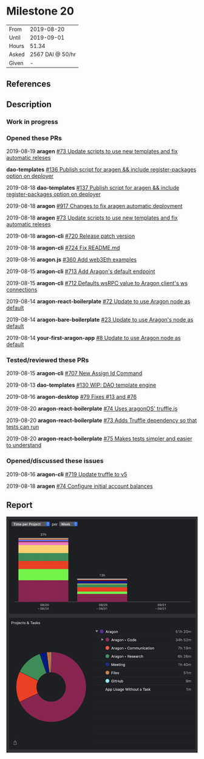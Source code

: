 # Milestone 20

|       |                  |
| ----- | ---------------- |
| From  | 2019-08-20       |
| Until | 2019-09-01       |
| Hours | 51.34            |
| Asked | 2567 DAI @ 50/hr |
| Given | -                |

## References

## Description

### Work in progress

### Opened these PRs

 2019-08-19 **aragen** [#73 Update scripts to use new templates and fix automatic releses](https://github.com/aragon/aragen/pull/73)

**dao-templates** [#136 Publish script for aragen && include register-packages option on deployer](https://github.com/aragon/dao-templates/pull/136)

 2019-08-18 **dao-templates** [#137 Publish script for aragen && include register-packages option on deployer](https://github.com/aragon/dao-templates/pull/137)

 2019-08-18 **aragon** [#917 Changes to fix aragen automatic deployment](https://github.com/aragon/aragon/pull/917)

 2019-08-18 **aragen** [#73 Update scripts to use new templates and fix automatic releses](https://github.com/aragon/aragen/pull/73)

 2019-08-18 **aragon-cli** [#720 Release patch version](https://github.com/aragon/aragon-cli/pull/720)

 2019-08-18 **aragon-cli** [#724 Fix README.md](https://github.com/aragon/aragon-cli/pull/724)

 2019-08-16 **aragon.js** [#360 Add web3Eth examples](https://github.com/aragon/aragon.js/pull/360)

 2019-08-15 **aragon-cli** [#713 Add Aragon's default endpoint](https://github.com/aragon/aragon-cli/pull/713)

 2019-08-15 **aragon-cli** [#712 Defaults wsRPC value to Aragon client's ws connections](https://github.com/aragon/aragon-cli/issues/712)

 2019-08-14 **aragon-react-boilerplate** [#72 Update to use Aragon node as default](https://github.com/aragon/aragon-react-boilerplate/pull/72)

 2019-08-14 **aragon-bare-boilerplate** [#23 Update to use Aragon's node as default](https://github.com/aragon/aragon-bare-boilerplate/pull/23)

 2019-08-14 **your-first-aragon-app** [#8 Update to use Aragon node as default](https://github.com/aragon/your-first-aragon-app/pull/8)


### Tested/reviewed these PRs

 2019-08-15 **aragon-cli** [#707 New Assign Id Command](https://github.com/aragon/aragon-cli/pull/707)

 2019-08-13 **dao-templates** [#130 WIP: DAO template engine](https://github.com/aragon/dao-templates/pull/130)

 2019-08-16 **aragon-desktop** [#79 Fixes #13 and #76](https://github.com/aragon/aragon-desktop/pull/79)

 2019-08-20 **aragon-react-boilerplate** [#74 Uses aragonOS' truffle.js](https://github.com/aragon/aragon-react-boilerplate/pull/74)

 2019-08-20 **aragon-react-boilerplate** [#73 Adds Truffle dependency so that tests can run](https://github.com/aragon/aragon-react-boilerplate/pull/73)

 2019-08-20 **aragon-react-boilerplate** [#75 Makes tests simpler and easier to understand](https://github.com/aragon/aragon-react-boilerplate/pull/75)


### Opened/discussed these issues

 2019-08-16 **aragon-cli** [#719 Update truffle to v5](https://github.com/aragon/aragon-cli/issues/719)

 2019-08-18 **aragen** [#74 Configure initial account balances](https://github.com/aragon/aragen/issues/74)


## Report

![Time-tracking report](assets/milestone20-timing-report.png)
